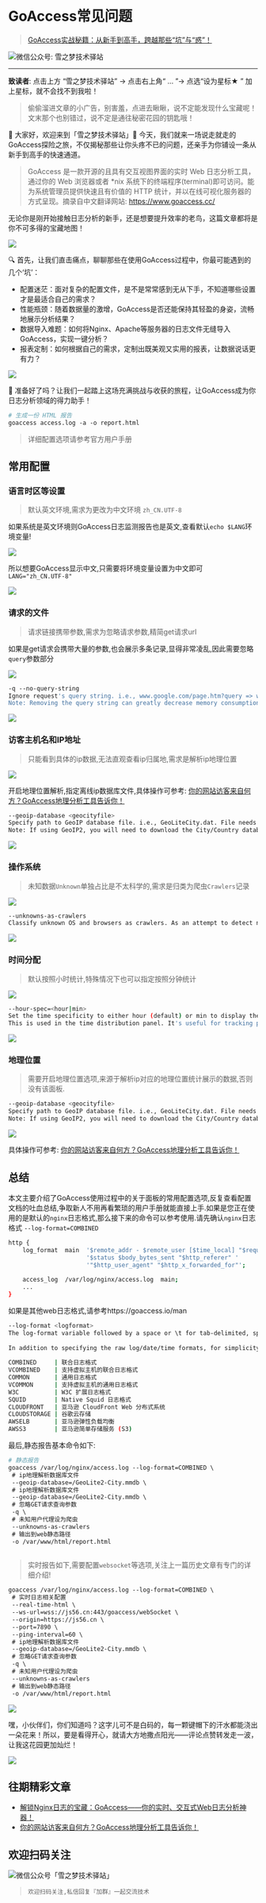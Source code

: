 # GoAccess常见问题

> [GoAccess实战秘籍：从新手到高手，跨越那些“坑”与“惑”！](https://mp.weixin.qq.com/s?__biz=MzU3NTc1MDMwOQ==&mid=2247484472&idx=1&sn=ff44b15ef5e8ac75e6f17837f23d8321&chksm=fd1f2df2ca68a4e4f0b2e1d1c18c0bde441f908476a11823fbb656697747f65ddf5c7ae15da7&token=1289104885&lang=zh_CN#rd)

![微信公众号: 雪之梦技术驿站](/assets/picgo/183223911bf8331efdc5b61a90e0f50d.gif)

---

**致读者**: 点击上方 “雪之梦技术驿站” → 点击右上角“ ... ”→ 点选“设为星标★ ” 加上星标，就不会找不到我啦！

> 偷偷溜进文章的小广告，别害羞，点进去瞅瞅，说不定能发现什么宝藏呢！文末那个也别错过，说不定是通往秘密花园的钥匙哦！

🌟 大家好，欢迎来到「雪之梦技术驿站」🚀 今天，我们就来一场说走就走的GoAccess探险之旅，不仅揭秘那些让你头疼不已的问题，还亲手为你铺设一条从新手到高手的快速通道。

> GoAccess 是一款开源的且具有交互视图界面的实时 Web 日志分析工具，通过你的 Web 浏览器或者 \*nix 系统下的终端程序\(terminal\)即可访问。能为系统管理员提供快速且有价值的 HTTP 统计，并以在线可视化服务器的方式呈现。摘录自中文翻译网站: https://www.goaccess.cc/

无论你是刚开始接触日志分析的新手，还是想要提升效率的老鸟，这篇文章都将是你不可多得的宝藏地图！

![](https://eladmin.snowdreams1006.cn/file/image/a780541a093cfd17cc6e4d239f8c4e0a.png)

 🔍 首先，让我们直击痛点，聊聊那些在使用GoAccess过程中，你最可能遇到的几个‘坑’：

- 配置迷茫：面对复杂的配置文件，是不是常常感到无从下手，不知道哪些设置才是最适合自己的需求？
- 性能瓶颈：随着数据量的激增，GoAccess是否还能保持其轻盈的身姿，流畅地展示分析结果？
- 数据导入难题：如何将Nginx、Apache等服务器的日志文件无缝导入GoAccess，实现一键分析？
- 报表定制：如何根据自己的需求，定制出既美观又实用的报表，让数据说话更有力？

![](https://eladmin.snowdreams1006.cn/file/image/b6e4ef67eb16798f55f859c4233a7c91.png)

🎉 准备好了吗？让我们一起踏上这场充满挑战与收获的旅程，让GoAccess成为你日志分析领域的得力助手！

```bash
# 生成一份 HTML 报告  
goaccess access.log -a -o report.html  
```

> 详细配置选项请参考官方用户手册

## 常用配置

### 语言时区等设置

> 默认英文环境,需求为更改为中文环境 `zh_CN.UTF-8`

如果系统是英文环境则GoAccess日志监测报告也是英文,查看默认`echo $LANG`环境变量\!

![](https://eladmin.snowdreams1006.cn/file/image/17180091722029f92cf363d568f5004f.png)

所以想要GoAccess显示中文,只需要将环境变量设置为中文即可 `LANG="zh_CN.UTF-8"`

![](https://eladmin.snowdreams1006.cn/file/image/6feb5b7a81c6400375aee9f0be470b0b.png)

### 请求的文件

> 请求链接携带参数,需求为忽略请求参数,精简get请求url

如果是get请求会携带大量的参数,也会展示多条记录,显得非常凌乱,因此需要忽略`query`参数部分

![](https://eladmin.snowdreams1006.cn/file/image/501322963beae699cacd528ddf5d8dc9.png)

```bash
-q --no-query-string  
Ignore request's query string. i.e., www.google.com/page.htm?query => www.google.com/page.htm  
Note: Removing the query string can greatly decrease memory consumption, especially on timestamped requests.  
```

![](https://eladmin.snowdreams1006.cn/file/image/413503d0e6a8afbeedf7d0c4c08ff8f7.png)

### 访客主机名和IP地址

> 只能看到具体的ip数据,无法直观查看ip归属地,需求是解析ip地理位置

![](https://eladmin.snowdreams1006.cn/file/image/583daee9e9ab186920cbf837d9fb8019.png)

开启地理位置解析,指定离线ip数据库文件,具体操作可参考: [你的网站访客来自何方？GoAccess地理分析工具告诉你！](https://mp.weixin.qq.com/s?__biz=MzU3NTc1MDMwOQ==&mid=2247484416&idx=1&sn=769d951e80b61b6d9de4d543dfab0a96&chksm=fd1f2dcaca68a4dcc06c741978d3555ad4c2d2cce58cecbdbdfdc0e1278be084c592b1aa7dfd&payreadticket=HPngiD-UJKeCAaCwZrsulpfCXcsReG31BBb2pK7Y7kvegRli5-tvNc2o41Uv2HJnT74VSyI&scene=21#wechat_redirect)

```bash
--geoip-database <geocityfile>  
Specify path to GeoIP database file. i.e., GeoLiteCity.dat. File needs to be downloaded from maxmind.com. IPv4 and IPv6 files are supported as well. Note: --geoip-city-data is an alias of --geoip-database.  
Note: If using GeoIP2, you will need to download the City/Country database from MaxMind and use the option --geoip-database to specify the database. Currently cities are only shown in the hosts panel (per host).  
```

![](https://eladmin.snowdreams1006.cn/file/image/09b9708664e9368670fca07e4d9c0261.png)

### 操作系统

> 未知数据`Unknown`单独占比是不太科学的,需求是归类为爬虫`Crawlers`记录

![](https://eladmin.snowdreams1006.cn/file/image/6a2b39b39cb22283f20218c0917b6086.png)

```bash
--unknowns-as-crawlers  
Classify unknown OS and browsers as crawlers. As an attempt to detect non-humans more accurately, an option to classify unknown OS and browsers and crawlers help.  
```

![](https://eladmin.snowdreams1006.cn/file/image/dcaed98f28484a57bbcbe3286bb61453.png)

###  时间分配

> 默认按照小时统计,特殊情况下也可以指定按照分钟统计

![](https://eladmin.snowdreams1006.cn/file/image/1fff065dbd8ce750418b48470ff0c4c0.png)

```bash
--hour-spec=<hour|min>  
Set the time specificity to either hour (default) or min to display the tenth of an hour appended to the hour.  
This is used in the time distribution panel. It's useful for tracking peaks of traffic on your server at specific times.  
```

![](https://eladmin.snowdreams1006.cn/file/image/2d852a720a8b8ea5fb168a514fb9f1a9.png)

### 地理位置

> 需要开启地理位置选项,来源于解析ip对应的地理位置统计展示的数据,否则没有该面板.

```bash
--geoip-database <geocityfile>  
Specify path to GeoIP database file. i.e., GeoLiteCity.dat. File needs to be downloaded from maxmind.com. IPv4 and IPv6 files are supported as well. Note: --geoip-city-data is an alias of --geoip-database.  
Note: If using GeoIP2, you will need to download the City/Country database from MaxMind and use the option --geoip-database to specify the database. Currently cities are only shown in the hosts panel (per host).  
```

![](https://eladmin.snowdreams1006.cn/file/image/fc8959390b9c799b1ce0c3867239a802.png)

具体操作可参考: [你的网站访客来自何方？GoAccess地理分析工具告诉你！](https://mp.weixin.qq.com/s?__biz=MzU3NTc1MDMwOQ==&mid=2247484416&idx=1&sn=769d951e80b61b6d9de4d543dfab0a96&chksm=fd1f2dcaca68a4dcc06c741978d3555ad4c2d2cce58cecbdbdfdc0e1278be084c592b1aa7dfd&payreadticket=HPngiD-UJKeCAaCwZrsulpfCXcsReG31BBb2pK7Y7kvegRli5-tvNc2o41Uv2HJnT74VSyI&scene=21#wechat_redirect)  

## 总结

本文主要介绍了GoAccess使用过程中的关于面板的常用配置选项,反复查看配置文档的吐血总结,争取新人不用再看繁琐的用户手册就能直接上手.如果是您正在使用的是默认的`nginx`日志格式,那么接下来的命令可以参考使用.请先确认`nginx`日志格式 `--log-format=COMBINED`

```bash
http {  
    log_format  main  '$remote_addr - $remote_user [$time_local] "$request" '  
                      '$status $body_bytes_sent "$http_referer" '  
                      '"$http_user_agent" "$http_x_forwarded_for"';  
  
    access_log  /var/log/nginx/access.log  main;  
    ...      
}  
```

如果是其他web日志格式,请参考https://goaccess.io/man

```bash
--log-format <logformat>  
The log-format variable followed by a space or \t for tab-delimited, specifies the log format string.  
  
In addition to specifying the raw log/date/time formats, for simplicity, any of the following predefined log format names can be supplied to the log/date/time-format variables. GoAccess can also handle one predefined name in one variable and another predefined name in another variable.  
  
COMBINED     | 联合日志格式  
VCOMBINED    | 支持虚拟主机的联合日志格式  
COMMON       | 通用日志格式  
VCOMMON      | 支持虚拟主机的通用日志格式  
W3C          | W3C 扩展日志格式  
SQUID        | Native Squid 日志格式  
CLOUDFRONT   | 亚马逊 CloudFront Web 分布式系统  
CLOUDSTORAGE | 谷歌云存储  
AWSELB       | 亚马逊弹性负载均衡  
AWSS3        | 亚马逊简单存储服务 (S3)  
```

最后,静态报告基本命令如下:

```bash
# 静态报告  
goaccess /var/log/nginx/access.log --log-format=COMBINED \  
 # ip地理解析数据库文件  
 --geoip-database=/GeoLite2-City.mmdb \  
 # ip地理解析数据库文件  
 --geoip-database=/GeoLite2-City.mmdb \  
 # 忽略GET请求查询参数  
 -q \  
 # 未知用户代理设为爬虫  
 --unknowns-as-crawlers  
 # 输出到web静态路径  
 -o /var/www/html/report.html  
  
```

> 实时报告如下,需要配置`websocket`等选项,关注上一篇历史文章有专门的详细介绍\!

```bash
goaccess /var/log/nginx/access.log --log-format=COMBINED \  
 # 实时日志相关配置  
 --real-time-html \  
 --ws-url=wss://js56.cn:443/goaccess/webSocket \  
 --origin=https://js56.cn \  
 --port=7890 \  
 --ping-interval=60 \  
 # ip地理解析数据库文件  
 --geoip-database=/GeoLite2-City.mmdb \  
 # 忽略GET请求查询参数  
 -q \  
 # 未知用户代理设为爬虫  
 --unknowns-as-crawlers  
 # 输出到web静态路径  
 -o /var/www/html/report.html  
```

![](https://eladmin.snowdreams1006.cn/file/image/e9e1de7a269853b874eb26f3fbbab520.png)

嘿，小伙伴们，你们知道吗？这字儿可不是白码的，每一颗键帽下的汗水都能浇出一朵花来！所以，要是看得开心，就请大方地撒点阳光——评论点赞转发走一波，让我这花园更加灿烂！

![](/assets/picgo/1a73a56f5d79d629432d2ec98b619d80.other)

## 往期精彩文章

- [解锁Nginx日志的宝藏：GoAccess——你的实时、交互式Web日志分析神器！](https://mp.weixin.qq.com/s?__biz=MzU3NTc1MDMwOQ==&mid=2247484364&idx=1&sn=aad6e42c99bacd72322024f9d5e95239&scene=21#wechat_redirect)
- [你的网站访客来自何方？GoAccess地理分析工具告诉你！](https://mp.weixin.qq.com/s?__biz=MzU3NTc1MDMwOQ==&mid=2247484416&idx=1&sn=769d951e80b61b6d9de4d543dfab0a96&chksm=fd1f2dcaca68a4dcc06c741978d3555ad4c2d2cce58cecbdbdfdc0e1278be084c592b1aa7dfd&payreadticket=HArebnqO4mbeqKrubRMmUIqSqlwjekBCPRKSH5bmrwrxcP3pDPPAoUg2kxZjPVpDUIlyjFo&scene=21#wechat_redirect)

## 欢迎扫码关注

![微信公众号「雪之梦技术驿站」](/assets/picgo/2f6cef19-53af-4934-aa53-1e91924b3364.jpg)

> `欢迎扫码关注,私信回复『加群』一起交流技术`